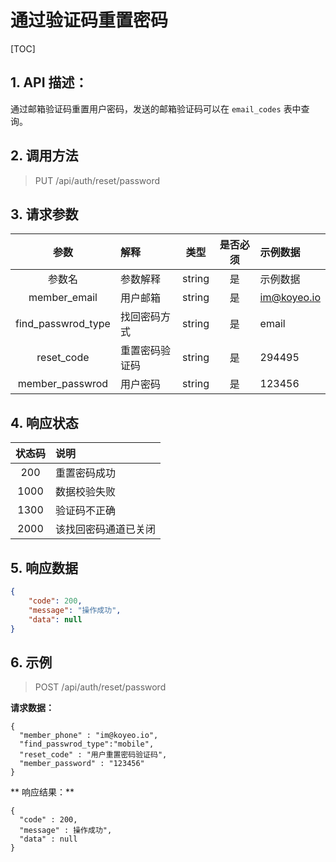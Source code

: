 # 通过验证码重置密码

[TOC]

## 1. API 描述：

通过邮箱验证码重置用户密码，发送的邮箱验证码可以在 `email_codes` 表中查询。

## 2. 调用方法

> PUT /api/auth/reset/password

## 3. 请求参数

参数 | 解释 | 类型 | 是否必须 | 示例数据
:---:|:---|:---:|:---:|:---
参数名 | 参数解释 | string | 是 | 示例数据
member_email | 用户邮箱 | string | 是 | im@koyeo.io
find_passwrod_type | 找回密码方式 | string | 是 | email
reset_code | 重置密码验证码 | string | 是 | 294495
member_passwrod | 用户密码 | string | 是 | 123456

## 4. 响应状态

状态码 | 说明
:---:|:---
200 | 重置密码成功
1000 | 数据校验失败
1300 | 验证码不正确
2000 | 该找回密码通道已关闭

## 5. 响应数据

```json
{
    "code": 200,
    "message": "操作成功",
    "data": null
}
```

## 6. 示例

> POST /api/auth/reset/password

**请求数据：**

```josn
{
  "member_phone" : "im@koyeo.io",
  "find_passwrod_type":"mobile",
  "reset_code" : "用户重置密码验证码",
  "member_password" : "123456"
}
```

** 响应结果：**

```josn
{
  "code" : 200,
  "message" : 操作成功",
  "data" : null
}
```